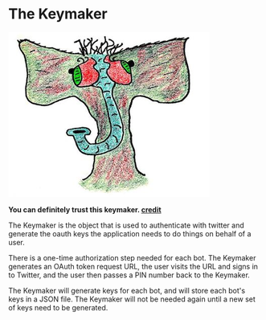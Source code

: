 # The Keymaker

![the keymaker](keymaker.jpg)

**You can definitely trust this keymaker. [credit](credits.md)**

The Keymaker is the object that is used to 
authenticate with twitter and generate the 
oauth keys the application needs to do things
on behalf of a user.

There is a one-time authorization step needed
for each bot. The Keymaker generates an OAuth 
token request URL, the user visits the URL and 
signs in to Twitter, and the user then passes
a PIN number back to the Keymaker.

The Keymaker will generate keys for each bot,
and will store each bot's keys in a JSON file.
The Keymaker will not be needed again until a 
new set of keys need to be generated.

